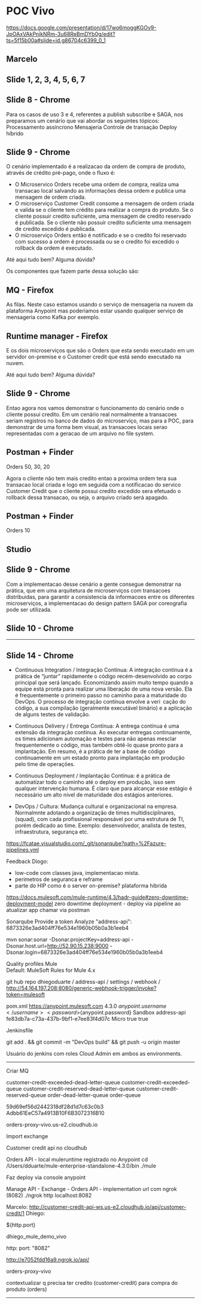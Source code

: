 # POC Vivo
https://docs.google.com/presentation/d/17wo6moggKGOv9-JpOAxVAkPnjkNRm-3u68ReBmDYb0g/edit?ts=5f15b00a#slide=id.g86704c6399_0_1

## Marcelo
## Slide 1, 2, 3, 4, 5, 6, 7

## Slide 8 - Chrome
Para os casos de uso 3 e 4, referentes a publish subscribe e SAGA, nos preparamos um cenário que vai abordar os seguintes tópicos:
Processamento assíncrono 
Mensajeria 
Controle de transação
Deploy híbrido

## Slide 9 - Chrome
O cenário implementado é a realizacao da ordem de compra de produto, através de crédito pré-pago, onde o fluxo é:

- O Microservico Orders recebe uma ordem de compra, realiza uma transacao local salvando as informações dessa ordem e publica uma mensagem de ordem criada.
- O microserviço Customer Credit consome a mensagem de ordem criada e valida se o cliente tem crédito para realizar a compra do produto. Se o cliente possuir credito suficiente, uma mensagem de credito reservado é publicada. Se o cliente não possuir credito suficiente uma mensagem de credito excedido é publicada.
- O microserviço Orders então é notificado e se o credito foi reservado com sucesso a ordem é processada ou se o credito foi excedido o rollback da ordem é executado.

Até aqui tudo bem? Alguma dúvida?

Os componentes que fazem parte dessa solução são:

## MQ - Firefox
As filas. Neste caso estamos usando o serviço de mensageria na nuvem da plataforma Anypoint mas poderiamos estar usando qualquer serviço de mensageria como Kafka por exemplo.

## Runtime manager - Firefox
E os dois microserviços que são o Orders que esta sendo executado em um servidor on-premise e o Customer credit que está sendo executado na nuvem.

Até aqui tudo bem? Alguma dúvida?

## Slide 9 - Chrome
Entao agora nos vamos demonstrar o funcionamento do cenário onde o cliente possui credito. Em um cenário real normalmente a transacoes seriam registros no banco de dados do microserviço, mas para a POC, para demonstrar de uma forma bem visual, as transacoes locais serao representadas com a geracao de um arquivo no file system.

## Postman + Finder
Orders 50, 30, 20 

Agora o cliente não tem mais credito entao a proxima ordem tera sua transacao local criada e logo em seguida com a notificacao do servico Customer Credit que o cliente possui credito excedido sera efetuado o rollback dessa transacao, ou seja, o arquivo criado será apagado.

## Postman + Finder
Orders 10

## Studio

## Slide 9 - Chrome
Com a implementacao desse cenário a gente consegue demonstrar na prática, que em uma arquitetura de microserviços com transacoes distribuidas, para garantir a consistencia da informacoes entre os diferentes microserviços, a implementacao do design pattern SAGA por coreografia pode ser utilizada.

## Slide 10 - Chrome

---

## Slide 14 - Chrome

- Continuous Integration / Integração Contínua: A integração contínua é a prática de “juntar” rapidamente o código
recém-desenvolvido ao corpo principal que será lançado.
Economizando assim muito tempo quando a equipe está pronta
para realizar uma liberação de uma nova versão. Ela é frequentemente o primeiro
passo no caminho para a maturidade do DevOps. O processo de integração contínua envolve a veri cação do código, a sua compilação
(geralmente executável binário) e a aplicação de alguns testes de
validação.

- Continuous Delivery / Entrega Contínua: A entrega contínua é uma extensão da integração contínua.
Ao executar entregas continuamente, os times adicionam
automação e testes para não apenas mesclar frequentemente o
código, mas também obtê-lo quase pronto para a implantação. Em resumo, é a prática de ter a base de código continuamente em
um estado pronto para implantação em produção pelo time de
operações.

- Continuous Deployment / Implantação Contínua: é a prática de
automatizar todo o caminho até o deploy em produção, isso sem
qualquer intervenção humana. É claro que para alcançar esse
estágio é necessário um alto nível de maturidade dos estágios
anteriores.

- DevOps / Cultura: Mudança cultural e organizacional na empresa. Normalmnte adotando a organização de times multidisciplinares, (squad), com cada profissional responsável por uma estrutura de TI, porém dedicado ao time. Exemplo: desenvolvedor, analista de testes, infraestrutura, segurança etc. 














https://fcatae.visualstudio.com/_git/sonarqube?path=%2Fazure-pipelines.yml




Feedback Diogo: 

- low-code com classes java, implementacao mista.
- perimetros de seguranca e reframe
- parte do HIP como é o server on-premise? plataforma hibrida

https://docs.mulesoft.com/mule-runtime/4.3/hadr-guide#zero-downtime-deployment-model
zero downtime deployment - deploy via pipeline ao atualizar app chamar via postman


Sonarqube
Provide a token
Analyze "address-api": 6873326e3ad404ff76e534e1960b05b0a3b1eeb4

mvn sonar:sonar -Dsonar.projectKey=address-api -Dsonar.host.url=http://52.90.15.238:9000 -Dsonar.login=6873326e3ad404ff76e534e1960b05b0a3b1eeb4

Quality profiles
Mule	
Default: MuleSoft Rules for Mule 4.x
























git hub repo dhiegoduarte / address-api / settings / webhook / http://54.164.197.208:8080/generic-webhook-trigger/invoke?token=mulesoft


pom.xml
<cloudHubDeployment>
						<uri>https://anypoint.mulesoft.com</uri>
						<muleVersion>4.3.0</muleVersion>
						<!-- Deploy User Parameter -->
						<username>${anypoint.username}</username>
						<password>${anypoint.password}</password>
						<!-- Environment Parameter -->
						<environment>Sandbox</environment>
						<applicationName>address-api</applicationName>
						<!-- <businessGroup>Mulesoft Demo</businessGroup> -->
						<businessGroupId>fe83db7a-c73a-437b-9bf1-e7ee83f4d07c</businessGroupId>
						<workerType>Micro</workerType>
						<objectStoreV2>true</objectStoreV2>
						<skipDeploymentVerification>true</skipDeploymentVerification>
					</cloudHubDeployment>
				</configuration>

Jenkinsfile


git add . && git commit -m "DevOps build" && git push -u origin master

Usuário do jenkins com roles Cloud Admin em ambos as environments.

---

Criar MQ

customer-credit-exceeded-dead-letter-queue
customer-credit-exceeded-queue
customer-credit-reserved-dead-letter-queue
customer-credit-reserved-queue
order-dead-letter-queue
order-queue

59d69ef56d2442318df28d1d7c63c0b3
Adbb61EeC57a4913B10F6B3072316B10

orders-proxy-vivo.us-e2.cloudhub.io

Import exchange

Customer credit api no cloudhub

Orders API - local muleruntime registrado no Anypoint 
cd /Users/dduarte/mule-enterprise-standalone-4.3.0/bin
./mule

Faz deploy via console anypoint

Manage API - Exchange - Orders API - implementation url com ngrok (8082)
./ngrok http localhost:8082

Marcelo: http://customer-credit-api-ws.us-e2.cloudhub.io/api/customer-credit/1
Dhiego: 


${http.port}

dhiego_mule_demo_vivo

http:
  port: "8082"




http://e7052fdd16a9.ngrok.io/api/

orders-proxy-vivo



contextualizar q precisa ter credito (customer-credit) para compra do produto (orders)


--- 




